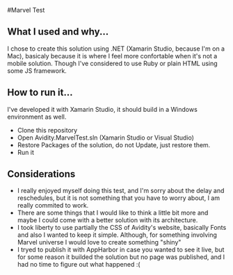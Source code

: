 #Marvel Test

What I used and why...
-------------

I chose to create this solution using .NET (Xamarin Studio, because I'm on a Mac), basicaly because it is where I feel more confortable when it's not a mobile solution. Though I've considered to use Ruby or plain HTML using some JS framework.

How to run it...
-----------

I've developed it with Xamarin Studio, it should build in a Windows environment as well.

- Clone this repository
- Open Avidity.MarvelTest.sln (Xamarin Studio or Visual Studio)
- Restore Packages of the solution, do not Update, just restore them.
- Run it

Considerations
--------

- I really enjoyed myself doing this test, and I'm sorry about the delay and reschedules, but it is not something that you have to worry about, I am really commited to work.
- There are some things that I would like to think a little bit more and maybe I could come with a better solution with its architecture.
- I took liberty to use partially the CSS of Avidity's website, basically Fonts and also I wanted to keep it simple. Although, for something involving Marvel universe I would love to create something "shiny"
- I tryed to publish it with AppHarbor in case you wanted to see it live, but for some reason it builded the solution but no page was published, and I had no time to figure out what happened :(
